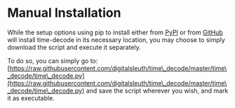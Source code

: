 # Manual Installation

While the setup options using pip to install either from [PyPI](using-pip-pypi.md) or from [GitHub](using-pip-github.md) will install time-decode in its necessary location, you may choose to simply download the script and execute it separately.

To do so, you can simply go to: [https://raw.githubusercontent.com/digitalsleuth/time\_decode/master/time\_decode/time\_decode.py](https://raw.githubusercontent.com/digitalsleuth/time\_decode/master/time\_decode/time\_decode.py) and save the script wherever you wish, and mark it as executable.
